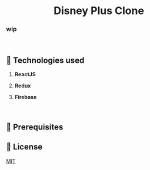 <h1 align="center">
  Disney Plus Clone
</h1>

<h3>wip</h3>
<br/>

## 🔬 Technologies used

1.  **ReactJS**

1.  **Redux**

1.  **Firebase**


<br/>

## 🧰 Prerequisites

## 📄 License

[MIT](https://github.com/se7t/disney-plus-react/LICENSE.md)